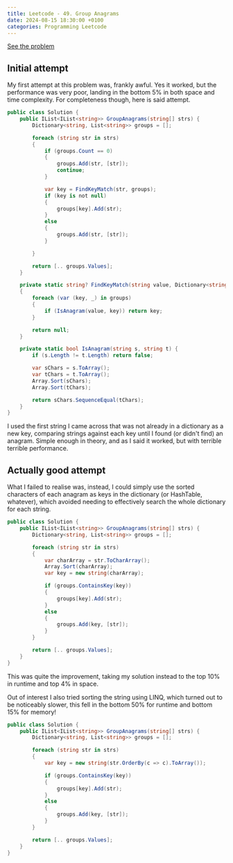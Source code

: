 ```yaml
---
title: Leetcode - 49. Group Anagrams
date: 2024-08-15 18:30:00 +0100
categories: Programming Leetcode
---
```


[See the problem](https://leetcode.com/problems/group-anagrams/description/)

## Initial attempt
My first attempt at this problem was, frankly awful. Yes it worked, but the performance was very poor, landing in the bottom 5% in both space and time complexity. For completeness though, here is said attempt.

```cs
public class Solution {
    public IList<IList<string>> GroupAnagrams(string[] strs) {
        Dictionary<string, List<string>> groups = [];

        foreach (string str in strs)
        {
            if (groups.Count == 0)
            {
                groups.Add(str, [str]);
                continue;
            }

            var key = FindKeyMatch(str, groups);
            if (key is not null)
            {
                groups[key].Add(str);
            }
            else
            {
                groups.Add(str, [str]);
            }

        }

        return [.. groups.Values];
    }

    private static string? FindKeyMatch(string value, Dictionary<string, List<string>> groups)
    {
        foreach (var (key, _) in groups)
        {
            if (IsAnagram(value, key)) return key;
        }

        return null;
    }

    private static bool IsAnagram(string s, string t) {
        if (s.Length != t.Length) return false;

        var sChars = s.ToArray();
        var tChars = t.ToArray();
        Array.Sort(sChars);
        Array.Sort(tChars);

        return sChars.SequenceEqual(tChars);
    }
}
```

I used the first string I came across that was not already in a dictionary as a new key, comparing strings against each key until I found (or didn't find) an anagram. Simple enough in theory, and as I said it worked, but with terrible terrible performance.

## Actually good attempt

What I failed to realise was, instead, I could simply use the sorted characters of each anagram as keys in the dictionary (or HashTable, whatever), which avoided needing to effectively search the whole dictionary for each string. 

```cs
public class Solution {
    public IList<IList<string>> GroupAnagrams(string[] strs) {
        Dictionary<string, List<string>> groups = [];

        foreach (string str in strs)
        {
            var charArray = str.ToCharArray();
            Array.Sort(charArray);
            var key = new string(charArray);

            if (groups.ContainsKey(key))
            {
                groups[key].Add(str);
            }
            else
            {
                groups.Add(key, [str]);
            }
        }

        return [.. groups.Values];
    }
}
```

This was quite the improvement, taking my solution instead to the top 10% in runtime and top 4% in space.

Out of interest I also tried sorting the string using LINQ, which turned out to be noticeably slower, this fell in the bottom 50% for runtime and bottom 15% for memory!

```cs
public class Solution {
    public IList<IList<string>> GroupAnagrams(string[] strs) {
        Dictionary<string, List<string>> groups = [];

        foreach (string str in strs)
        {
            var key = new string(str.OrderBy(c => c).ToArray());

            if (groups.ContainsKey(key))
            {
                groups[key].Add(str);
            }
            else
            {
                groups.Add(key, [str]);
            }
        }

        return [.. groups.Values];
    }
}
```